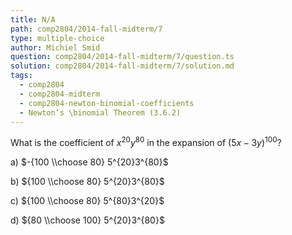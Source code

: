 ```yaml
---
title: N/A
path: comp2804/2014-fall-midterm/7
type: multiple-choice
author: Michiel Smid
question: comp2804/2014-fall-midterm/7/question.ts
solution: comp2804/2014-fall-midterm/7/solution.md
tags:
  - comp2804
  - comp2804-midterm
  - comp2804-newton-binomial-coefficients
  - Newton’s \binomial Theorem (3.6.2)
---
```


What is the coefficient of $x^{20}y^{80}$ in the expansion of $(5x - 3y)^{100}$?

a) $-{100 \\choose 80} 5^{20}3^{80}$

b) ${100 \\choose 80} 5^{20}3^{80}$

c) ${100 \\choose 80} 5^{80}3^{20}$

d) ${80 \\choose 100} 5^{20}3^{80}$
